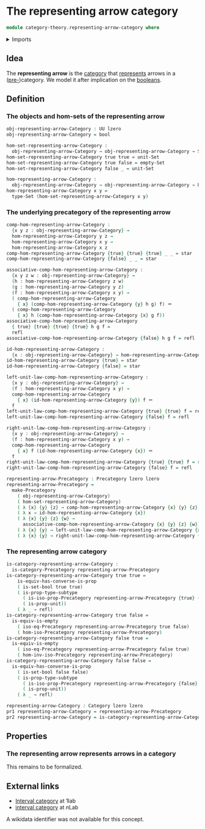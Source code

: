 # The representing arrow category

```agda
module category-theory.representing-arrow-category where
```

<details><summary>Imports</summary>

```agda
open import category-theory.categories
open import category-theory.isomorphisms-in-precategories
open import category-theory.precategories

open import foundation.booleans
open import foundation.dependent-pair-types
open import foundation.empty-types
open import foundation.identity-types
open import foundation.logical-equivalences
open import foundation.propositions
open import foundation.sets
open import foundation.subtypes
open import foundation.unit-type
open import foundation.universe-levels
```

</details>

## Idea

The **representing arrow** is the [category](category-theory.categories.md) that
[represents](category-theory.representable-functors-categories.md) arrows in a
([pre-](category-theory.precategories.md))category. We model it after
implication on the [booleans](foundation.booleans.md).

## Definition

### The objects and hom-sets of the representing arrow

```agda
obj-representing-arrow-Category : UU lzero
obj-representing-arrow-Category = bool

hom-set-representing-arrow-Category :
  obj-representing-arrow-Category → obj-representing-arrow-Category → Set lzero
hom-set-representing-arrow-Category true true = unit-Set
hom-set-representing-arrow-Category true false = empty-Set
hom-set-representing-arrow-Category false _ = unit-Set

hom-representing-arrow-Category :
  obj-representing-arrow-Category → obj-representing-arrow-Category → UU lzero
hom-representing-arrow-Category x y =
  type-Set (hom-set-representing-arrow-Category x y)
```

### The underlying precategory of the representing arrow

```agda
comp-hom-representing-arrow-Category :
  {x y z : obj-representing-arrow-Category} →
  hom-representing-arrow-Category y z →
  hom-representing-arrow-Category x y →
  hom-representing-arrow-Category x z
comp-hom-representing-arrow-Category {true} {true} {true} _ _ = star
comp-hom-representing-arrow-Category {false} _ _ = star

associative-comp-hom-representing-arrow-Category :
  {x y z w : obj-representing-arrow-Category} →
  (h : hom-representing-arrow-Category z w)
  (g : hom-representing-arrow-Category y z)
  (f : hom-representing-arrow-Category x y) →
  ( comp-hom-representing-arrow-Category
    { x} (comp-hom-representing-arrow-Category {y} h g) f) ＝
  ( comp-hom-representing-arrow-Category
    { x} h (comp-hom-representing-arrow-Category {x} g f))
associative-comp-hom-representing-arrow-Category
  { true} {true} {true} {true} h g f =
  refl
associative-comp-hom-representing-arrow-Category {false} h g f = refl

id-hom-representing-arrow-Category :
  {x : obj-representing-arrow-Category} → hom-representing-arrow-Category x x
id-hom-representing-arrow-Category {true} = star
id-hom-representing-arrow-Category {false} = star

left-unit-law-comp-hom-representing-arrow-Category :
  {x y : obj-representing-arrow-Category} →
  (f : hom-representing-arrow-Category x y) →
  comp-hom-representing-arrow-Category
    { x} (id-hom-representing-arrow-Category {y}) f ＝
  f
left-unit-law-comp-hom-representing-arrow-Category {true} {true} f = refl
left-unit-law-comp-hom-representing-arrow-Category {false} f = refl

right-unit-law-comp-hom-representing-arrow-Category :
  {x y : obj-representing-arrow-Category} →
  (f : hom-representing-arrow-Category x y) →
  comp-hom-representing-arrow-Category
    { x} f (id-hom-representing-arrow-Category {x}) ＝
  f
right-unit-law-comp-hom-representing-arrow-Category {true} {true} f = refl
right-unit-law-comp-hom-representing-arrow-Category {false} f = refl

representing-arrow-Precategory : Precategory lzero lzero
representing-arrow-Precategory =
  make-Precategory
    ( obj-representing-arrow-Category)
    ( hom-set-representing-arrow-Category)
    ( λ {x} {y} {z} → comp-hom-representing-arrow-Category {x} {y} {z})
    ( λ x → id-hom-representing-arrow-Category {x})
    ( λ {x} {y} {z} {w} →
      associative-comp-hom-representing-arrow-Category {x} {y} {z} {w})
    ( λ {x} {y} → left-unit-law-comp-hom-representing-arrow-Category {x} {y})
    ( λ {x} {y} → right-unit-law-comp-hom-representing-arrow-Category {x} {y})
```

### The representing arrow category

```agda
is-category-representing-arrow-Category :
  is-category-Precategory representing-arrow-Precategory
is-category-representing-arrow-Category true true =
    is-equiv-has-converse-is-prop
    ( is-set-bool true true)
    ( is-prop-type-subtype
      ( is-iso-prop-Precategory representing-arrow-Precategory {true} {true})
      ( is-prop-unit))
    ( λ _ → refl)
is-category-representing-arrow-Category true false =
  is-equiv-is-empty
    ( iso-eq-Precategory representing-arrow-Precategory true false)
    ( hom-iso-Precategory representing-arrow-Precategory)
is-category-representing-arrow-Category false true =
  is-equiv-is-empty
    ( iso-eq-Precategory representing-arrow-Precategory false true)
    ( hom-inv-iso-Precategory representing-arrow-Precategory)
is-category-representing-arrow-Category false false =
  is-equiv-has-converse-is-prop
    ( is-set-bool false false)
    ( is-prop-type-subtype
      ( is-iso-prop-Precategory representing-arrow-Precategory {false} {false})
      ( is-prop-unit))
    ( λ _ → refl)

representing-arrow-Category : Category lzero lzero
pr1 representing-arrow-Category = representing-arrow-Precategory
pr2 representing-arrow-Category = is-category-representing-arrow-Category
```

## Properties

### The representing arrow represents arrows in a category

This remains to be formalized.

## External links

- [Interval category](https://1lab.dev/Cat.Instances.Shape.Interval.html#interval-category)
  at 1lab
- [interval category](https://ncatlab.org/nlab/show/interval+category) at $n$Lab

A wikidata identifier was not available for this concept.
